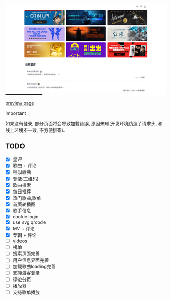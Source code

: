 ![](banner.png)

[preview page](https://nextjs-netease-music.vercel.app/)

> [!IMPORTANT]
> 如果没有登录, 部分页面将会导致加载错误, 原因未知(开发环境伪造了请求头, 和线上环境不一致, 不方便排查).

## TODO

- [x] 星评
- [x] 歌曲 + 评论
- [x] 相似歌曲
- [x] 登录(二维码)
- [x] 歌曲搜索
- [x] 每日推荐
- [x] 热门歌曲,歌单
- [x] 首页轮播图
- [x] 歌手信息
- [x] cookie login
- [x] use svg qrcode
- [x] MV + 评论
- [x] 专辑 + 评论
- [ ] videos
- [ ] 榜单
- [ ] 搜索页面完善
- [ ] 用户信息界面完善
- [ ] 加载歌曲loading完善
- [ ] 支持游客登录
- [ ] 评论分页
- [ ] 播放器
- [ ] 支持歌单播放

<!-- - [x] [301](https://github.com/Binaryify/NeteaseCloudMusicApi/issues/961) -->
<!-- - [ ] 支持直接调用 [neteasemusicapi](https://github.com/Binaryify/NeteaseCloudMusicApi/issues/1842) -->

<!-- https://github.com/imsyy/SPlayer/blob/dev/src/api/home.js -->

<!-- ```
Error: ENOENT: no such file or directory, scandir 'D:\Workspace\react-music\.next\server\vendor-chunks\module'
``` -->
<!-- - mp3 cache -->
<!-- - 跨域问题() -->
